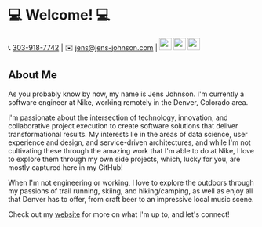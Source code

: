 # 💻 Welcome! 💻

📞 [303-918-7742](tel:+13039187742) | ✉️ [jens@jens-johnson.com](mailto:jens@jens-johnson.com) |
[<img src="https://upload.wikimedia.org/wikipedia/commons/thumb/c/ca/LinkedIn_logo_initials.png/600px-LinkedIn_logo_initials.png" width="25"/>](https://www.linkedin.com/in/jens-johnson/)
[<img src="https://logodownload.org/wp-content/uploads/2018/02/reddit-logo-16.png" width="25"/>](https://www.reddit.com/user/jens-johnson)
[<img src="https://cdn4.iconfinder.com/data/icons/social-media-icons-the-circle-set/48/twitter_circle-512.png" width="25"/>](https://twitter.com/JensJohnson9)

## About Me

As you probably know by now, my name is Jens Johnson. I'm currently a software engineer at Nike, working remotely in 
the Denver, Colorado area.

I'm passionate about the intersection of technology, innovation, and collaborative 
project execution to create software solutions that deliver transformational results. My interests lie in the areas 
of data science, user experience and design, and service-driven architectures, and while I'm not cultivating these 
through the amazing work that I'm able to do at Nike, I love to explore them through my own side projects, which, 
lucky for you, are mostly captured here in my GitHub!

When I'm not engineering or working, I love to explore the outdoors through my passions of trail running, skiing, 
and hiking/camping, as well as enjoy all that Denver has to offer, from craft beer to an impressive local music scene.

Check out my [website](http://www.jens-johnson.com) for more on what I'm up to, and let's connect!